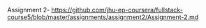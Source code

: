 Assignment 2- https://github.com/jhu-ep-coursera/fullstack-course5/blob/master/assignments/assignment2/Assignment-2.md
